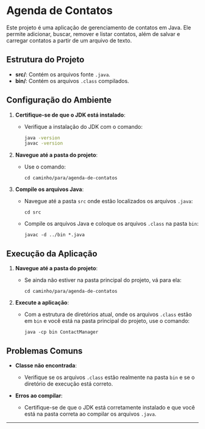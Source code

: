 # Agenda de Contatos

Este projeto é uma aplicação de gerenciamento de contatos em Java. Ele permite adicionar, buscar, remover e listar contatos, além de salvar e carregar contatos a partir de um arquivo de texto.

## Estrutura do Projeto

- **src/**: Contém os arquivos fonte `.java`.
- **bin/**: Contém os arquivos `.class` compilados.

## Configuração do Ambiente

1. **Certifique-se de que o JDK está instalado**:
   - Verifique a instalação do JDK com o comando:
     ```sh
     java -version
     javac -version
     ```

2. **Navegue até a pasta do projeto**:
   - Use o comando:
     ```
     cd caminho/para/agenda-de-contatos
     ```

3. **Compile os arquivos Java**:
   - Navegue até a pasta `src` onde estão localizados os arquivos `.java`:
     ```
     cd src
     ```
   - Compile os arquivos Java e coloque os arquivos `.class` na pasta `bin`:
     ```
     javac -d ../bin *.java
     ```

## Execução da Aplicação

1. **Navegue até a pasta do projeto**:
   - Se ainda não estiver na pasta principal do projeto, vá para ela:
     ```
     cd caminho/para/agenda-de-contatos
     ```

2. **Execute a aplicação**:
   - Com a estrutura de diretórios atual, onde os arquivos `.class` estão em `bin` e você está na pasta principal do projeto, use o comando:
     ```
     java -cp bin ContactManager
     ```

## Problemas Comuns

- **Classe não encontrada**:
  - Verifique se os arquivos `.class` estão realmente na pasta `bin` e se o diretório de execução está correto.

- **Erros ao compilar**:
  - Certifique-se de que o JDK está corretamente instalado e que você está na pasta correta ao compilar os arquivos `.java`.

---
